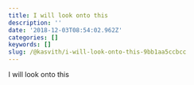 ```yaml
---
title: I will look onto this
description: ''
date: '2018-12-03T08:54:02.962Z'
categories: []
keywords: []
slug: /@kasvith/i-will-look-onto-this-9bb1aa5ccbcc
---
```


I will look onto this